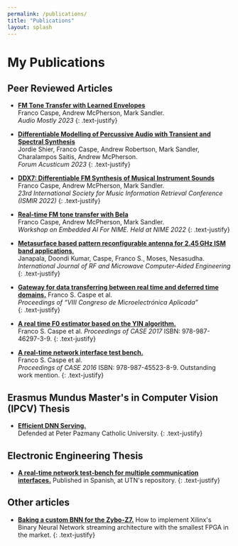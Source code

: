 ```yaml
---
permalink: /publications/
title: "Publications"
layout: splash
---
```


# My Publications

## Peer Reviewed Articles

- <a href="https://fcaspe.github.io/fmtransfer/"><b>FM Tone Transfer with Learned Envelopes</b></a>  
Franco Caspe, Andrew McPherson, Mark Sandler.  
<i>Audio Mostly 2023</i>
{: .text-justify}

- <a href="https://jordieshier.com/projects/differentiable_transient_synthesis/"><b>Differentiable Modelling of Percussive Audio with Transient and Spectral Synthesis</b></a>  
Jordie Shier, Franco Caspe, Andrew Robertson, Mark Sandler, Charalampos Saitis, Andrew McPherson.  
<i>Forum Acusticum 2023</i>
{: .text-justify}

- <a href="https://fcaspe.github.io/ddx7"><b>DDX7: Differentiable FM Synthesis of Musical Instrument Sounds</b></a>  
Franco Caspe, Andrew McPherson, Mark Sandler.  
<i>23rd International Society for Music Information Retrieval Conference (ISMIR 2022)</i>
{: .text-justify}

- <a href="https://embedded-ai-for-nime.github.io/assets/docs/b5_caspe.pdf"><b>Real-time FM tone transfer with Bela</b></a>  
Franco Caspe, Andrew McPherson, Mark Sandler.  
<i>Workshop on Embedded AI For NIME. Held at NIME 2022</i>
{: .text-justify}

- <a href="https://doi.org/10.1002/mmce.22007"><b>Metasurface based pattern reconfigurable antenna for 2.45 GHz ISM band applications</b>.</a>  
Janapala, Doondi Kumar, Caspe, Franco S., Moses, Nesasudha.  
<i>International Journal of RF and Microwave Computer-Aided Engineering</i>
{: .text-justify}

- <a href="/assets/pubs/gateway2018.pdf" target="_blank"><b>Gateway for data transferring between real time and deferred time domains.</b></a>
Franco S. Caspe et al.  
<i>Proceedings of “VIII Congreso de Microelectrónica Aplicada”</i>  
{: .text-justify}

- <a href="/assets/pubs/case17.pdf" target="_blank"><b>A real time F0 estimator based on the YIN algorithm.</b></a>  
Franco S. Caspe et al.
<i>Proceedings of CASE 2017</i> ISBN: 978-987-46297-3-9.
{: .text-justify}

- <a href="/assets/pubs/case16.pdf" target="_blank"><b>A real-time network interface test bench.</b></a>  
 Franco S. Caspe et al.  
<i>Proceedings of CASE 2016</i> ISBN: 978-987-45523-8-9.
Outstanding work mention.
{: .text-justify}


## Erasmus Mundus Master's in Computer Vision (IPCV) Thesis

- <a href="/assets/pubs/Efficient_DNN_Serving.pdf" target="_blank"><b>Efficient DNN Serving.</b></a>  
Defended at Peter Pazmany Catholic University.
{: .text-justify}


## Electronic Engineering Thesis

- <a href="http://hdl.handle.net/20.500.12272/2878" target="_blank"><b>A real-time network test-bench for multiple communication interfaces.</b></a>
Published in Spanish, at UTN's repository.
{: .text-justify}

## Other articles

- <a href="https://www.hackster.io/franco-caspe/bnn-pynq-baking-a-custom-bnn-for-the-zybo-z7-f0bbe3" target="_blank"><b> Baking a custom BNN for the Zybo-Z7.</b></a>
How to implement Xilinx's Binary Neural Network streaming architecture with the smallest FPGA in the market.
{: .text-justify}